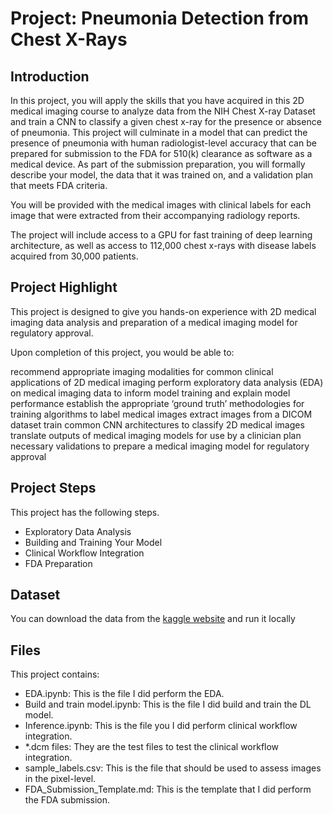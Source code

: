 # Project: Pneumonia Detection from Chest X-Rays

## Introduction
In this project, you will apply the skills that you have acquired in this 2D medical imaging course to analyze data from the NIH Chest X-ray Dataset and train a CNN to classify a given chest x-ray for the presence or absence of pneumonia. This project will culminate in a model that can predict the presence of pneumonia with human radiologist-level accuracy that can be prepared for submission to the FDA for 510(k) clearance as software as a medical device. As part of the submission preparation, you will formally describe your model, the data that it was trained on, and a validation plan that meets FDA criteria.

You will be provided with the medical images with clinical labels for each image that were extracted from their accompanying radiology reports.

The project will include access to a GPU for fast training of deep learning architecture, as well as access to 112,000 chest x-rays with disease labels acquired from 30,000 patients.

## Project Highlight
This project is designed to give you hands-on experience with 2D medical imaging data analysis and preparation of a medical imaging model for regulatory approval.

Upon completion of this project, you would be able to:

recommend appropriate imaging modalities for common clinical applications of 2D medical imaging
perform exploratory data analysis (EDA) on medical imaging data to inform model training and explain model performance
establish the appropriate ‘ground truth’ methodologies for training algorithms to label medical images
extract images from a DICOM dataset
train common CNN architectures to classify 2D medical images
translate outputs of medical imaging models for use by a clinician
plan necessary validations to prepare a medical imaging model for regulatory approval

## Project Steps
This project has the following steps.

- Exploratory Data Analysis
- Building and Training Your Model
- Clinical Workflow Integration
- FDA Preparation

## Dataset
You can download the data from the [kaggle website](https://www.kaggle.com/datasets/nih-chest-xrays/data) and run it locally

## Files

This project contains:

- EDA.ipynb: This is the file I did perform the EDA.
- Build and train model.ipynb: This is the file I did build and train the DL model.
- Inference.ipynb: This is the file you I did perform clinical workflow integration.
- *.dcm files: They are the test files to test the clinical workflow integration.
- sample_labels.csv: This is the file that should be used to assess images in the pixel-level.
- FDA_Submission_Template.md: This is the template that I did perform the FDA submission. 

